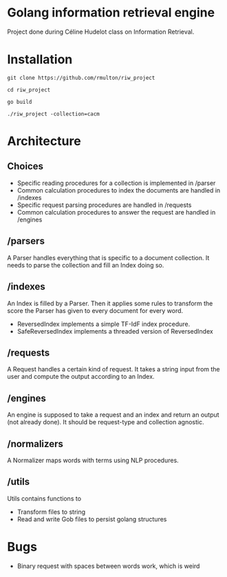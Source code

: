 # Golang information retrieval engine
Project done during Céline Hudelot class on Information Retrieval.

# Installation
```git clone https://github.com/rmulton/riw_project```

```cd riw_project```

```go build```

```./riw_project -collection=cacm```

# Architecture
## Choices
- Specific reading procedures for a collection is implemented in /parser
- Common calculation procedures to index the documents are handled in /indexes
- Specific request parsing procedures are handled in /requests
- Common calculation procedures to answer the request are handled in /engines
## /parsers
A Parser handles everything that is specific to a document collection. It needs to parse the collection and fill an Index doing so.
## /indexes
An Index is filled by a Parser. Then it applies some rules to transform the score the Parser has given to every document for every word.
- ReversedIndex implements a simple TF-IdF index procedure.
- SafeReversedIndex implements a threaded version of ReversedIndex
## /requests
A Request handles a certain kind of request. It takes a string input from the user and compute the output according to an Index.
## /engines
An engine is supposed to take a request and an index and return an output (not already done). It should be request-type and collection agnostic.
## /normalizers
A Normalizer maps words with terms using NLP procedures.
## /utils
Utils contains functions to
- Transform files to string
- Read and write Gob files to persist golang structures

# Bugs
- Binary request with spaces between words work, which is weird